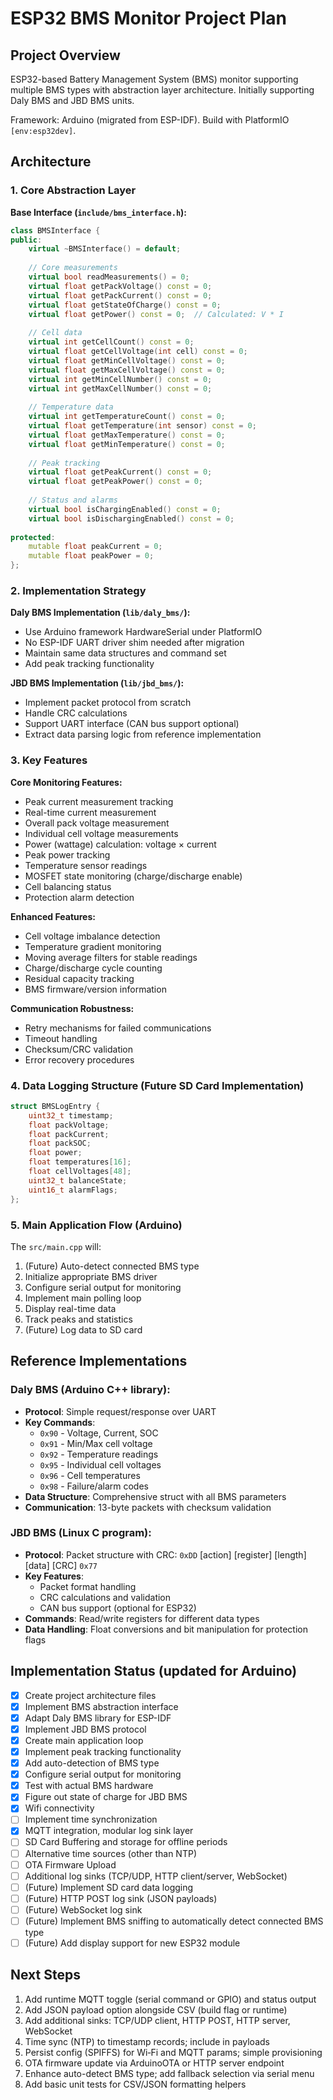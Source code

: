 # ESP32 BMS Monitor Project Plan

## Project Overview
ESP32-based Battery Management System (BMS) monitor supporting multiple BMS types with abstraction layer architecture. Initially supporting Daly BMS and JBD BMS units.

Framework: Arduino (migrated from ESP-IDF). Build with PlatformIO `[env:esp32dev]`.

## Architecture

### 1. Core Abstraction Layer

**Base Interface (`include/bms_interface.h`):**
```cpp
class BMSInterface {
public:
    virtual ~BMSInterface() = default;
    
    // Core measurements
    virtual bool readMeasurements() = 0;
    virtual float getPackVoltage() const = 0;
    virtual float getPackCurrent() const = 0;
    virtual float getStateOfCharge() const = 0;
    virtual float getPower() const = 0;  // Calculated: V * I
    
    // Cell data
    virtual int getCellCount() const = 0;
    virtual float getCellVoltage(int cell) const = 0;
    virtual float getMinCellVoltage() const = 0;
    virtual float getMaxCellVoltage() const = 0;
    virtual int getMinCellNumber() const = 0;
    virtual int getMaxCellNumber() const = 0;
    
    // Temperature data
    virtual int getTemperatureCount() const = 0;
    virtual float getTemperature(int sensor) const = 0;
    virtual float getMaxTemperature() const = 0;
    virtual float getMinTemperature() const = 0;
    
    // Peak tracking
    virtual float getPeakCurrent() const = 0;
    virtual float getPeakPower() const = 0;
    
    // Status and alarms
    virtual bool isChargingEnabled() const = 0;
    virtual bool isDischargingEnabled() const = 0;
    
protected:
    mutable float peakCurrent = 0;
    mutable float peakPower = 0;
};
```

### 2. Implementation Strategy

**Daly BMS Implementation (`lib/daly_bms/`):**
- Use Arduino framework HardwareSerial under PlatformIO
- No ESP-IDF UART driver shim needed after migration
- Maintain same data structures and command set
- Add peak tracking functionality

**JBD BMS Implementation (`lib/jbd_bms/`):**
- Implement packet protocol from scratch
- Handle CRC calculations
- Support UART interface (CAN bus support optional)
- Extract data parsing logic from reference implementation

### 3. Key Features

**Core Monitoring Features:**
- Peak current measurement tracking
- Real-time current measurement
- Overall pack voltage measurement
- Individual cell voltage measurements
- Power (wattage) calculation: voltage × current
- Peak power tracking
- Temperature sensor readings
- MOSFET state monitoring (charge/discharge enable)
- Cell balancing status
- Protection alarm detection

**Enhanced Features:**
- Cell voltage imbalance detection
- Temperature gradient monitoring
- Moving average filters for stable readings
- Charge/discharge cycle counting
- Residual capacity tracking
- BMS firmware/version information

**Communication Robustness:**
- Retry mechanisms for failed communications
- Timeout handling
- Checksum/CRC validation
- Error recovery procedures

### 4. Data Logging Structure (Future SD Card Implementation)

```cpp
struct BMSLogEntry {
    uint32_t timestamp;
    float packVoltage;
    float packCurrent;
    float packSOC;
    float power;
    float temperatures[16];
    float cellVoltages[48];
    uint32_t balanceState;
    uint16_t alarmFlags;
};
```

### 5. Main Application Flow (Arduino)

The `src/main.cpp` will:
1. (Future) Auto-detect connected BMS type
2. Initialize appropriate BMS driver
3. Configure serial output for monitoring
4. Implement main polling loop
5. Display real-time data
6. Track peaks and statistics
7. (Future) Log data to SD card

## Reference Implementations

### Daly BMS (Arduino C++ library):
- **Protocol**: Simple request/response over UART
- **Key Commands**: 
  - `0x90` - Voltage, Current, SOC
  - `0x91` - Min/Max cell voltage
  - `0x92` - Temperature readings
  - `0x95` - Individual cell voltages
  - `0x96` - Cell temperatures
  - `0x98` - Failure/alarm codes
- **Data Structure**: Comprehensive struct with all BMS parameters
- **Communication**: 13-byte packets with checksum validation

### JBD BMS (Linux C program):
- **Protocol**: Packet structure with CRC: `0xDD` [action] [register] [length] [data] [CRC] `0x77`
- **Key Features**:
  - Packet format handling
  - CRC calculations and validation
  - CAN bus support (optional for ESP32)
- **Commands**: Read/write registers for different data types
- **Data Handling**: Float conversions and bit manipulation for protection flags

## Implementation Status (updated for Arduino)
- [x] Create project architecture files
- [x] Implement BMS abstraction interface
- [x] Adapt Daly BMS library for ESP-IDF
- [x] Implement JBD BMS protocol
- [x] Create main application loop
- [x] Implement peak tracking functionality
- [x] Add auto-detection of BMS type
- [x] Configure serial output for monitoring
- [x] Test with actual BMS hardware
- [x] Figure out state of charge for JBD BMS
- [x] Wifi connectivity
- [ ] Implement time synchronization
- [x] MQTT integration, modular log sink layer
- [ ] SD Card Buffering and storage for offline periods
- [ ] Alternative time sources (other than NTP)
- [ ] OTA Firmware Upload
- [ ] Additional log sinks (TCP/UDP, HTTP client/server, WebSocket)
- [ ] (Future) Implement SD card data logging
- [ ] (Future) HTTP POST log sink (JSON payloads)
- [ ] (Future) WebSocket log sink
- [ ] (Future) Implement BMS sniffing to automatically detect connected BMS type
- [ ] (Future) Add display support for new ESP32 module

## Next Steps
1. Add runtime MQTT toggle (serial command or GPIO) and status output
2. Add JSON payload option alongside CSV (build flag or runtime)
3. Add additional sinks: TCP/UDP client, HTTP POST, HTTP server, WebSocket
4. Time sync (NTP) to timestamp records; include in payloads
5. Persist config (SPIFFS) for Wi‑Fi and MQTT params; simple provisioning
6. OTA firmware update via ArduinoOTA or HTTP server endpoint
7. Enhance auto-detect BMS type; add fallback selection via serial menu
8. Add basic unit tests for CSV/JSON formatting helpers
